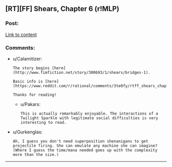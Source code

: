 ## [RT][FF] Shears, Chapter 6 (r!MLP)

### Post:

[Link to content](http://www.fimfiction.net/story/300693/6/shears/bridges-6)

### Comments:

- u/Calamitizer:
  ```
  The story begins [here](http://www.fimfiction.net/story/300693/1/shears/bridges-1).

  Basic info is [here](https://www.reddit.com/r/rational/comments/3te0fy/rtff_shears_chapter_1_rmlp/cx5d65r).

  Thanks for reading!
  ```

  - u/Pakars:
    ```
    This is actually remarkably enjoyable. The interactions of a Twilight Sparkle with legitimate social difficulties is very interesting to read.
    ```

- u/Gurkenglas:
  ```
  Ah, I guess you don't need superposition shenanigans to get projectile firing. She can emulate any machine she can imagine? (Where I guess the time/mana needed goes up with the complexity more than the size.)
  ```

---

